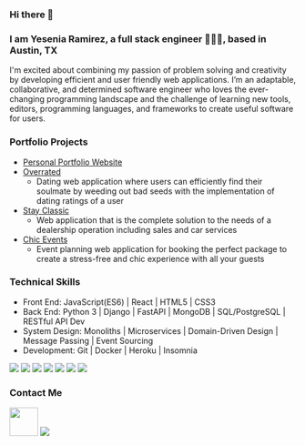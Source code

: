 ### Hi there 👋

### I am Yesenia Ramirez, a full stack engineer 👩🏽‍💻, based in Austin, TX

I'm excited about combining my passion of problem solving and creativity by developing efficient and user friendly web applications. I’m an adaptable, collaborative, and determined software engineer who loves the ever-changing programming landscape and the challenge of learning new tools, editors, programming languages, and frameworks to create useful software for users.


### Portfolio Projects
- <a href="https://www.yeseniar.dev"> Personal Portfolio Website </a>
- <a href="https://github.com/yeseniaramirez14/overrated">Overrated</a>
  - Dating web application where users can efficiently find their soulmate by weeding out bad seeds with the implementation of dating ratings of a user
- <a href="https://github.com/yeseniaramirez14/stay-classic">Stay Classic</a>
  - Web application that is the complete solution to the needs of a dealership operation including sales and car services
- <a href="https://github.com/yeseniaramirez14/chic-events">Chic Events</a>
  - Event planning web application for booking the perfect package to create a stress-free and chic experience with all your guests

### Technical Skills
- Front End: JavaScript(ES6) | React | HTML5 | CSS3
- Back End: Python 3 | Django | FastAPI | MongoDB | SQL/PostgreSQL | RESTful API Dev
- System Design: Monoliths | Microservices | Domain-Driven Design | Message Passing | Event Sourcing
- Development: Git | Docker | Heroku | Insomnia

<img src="https://img.shields.io/badge/React-20232A?style=for-the-badge&logo=react&logoColor=61DAFB"> <img src="https://img.shields.io/badge/Django-092E20?style=for-the-badge&logo=django&logoColor=white"> <img src="https://img.shields.io/badge/PostgreSQL-316192?style=for-the-badge&logo=postgresql&logoColor=white"> <img src="https://img.shields.io/badge/Python-3776AB?style=for-the-badge&logo=python&logoColor=white"> <img src="https://img.shields.io/badge/JavaScript-F7DF1E?style=for-the-badge&logo=javascript&logoColor=black"> <img src="https://img.shields.io/badge/HTML5-E34F26?style=for-the-badge&logo=html5&logoColor=white"> <img src="https://img.shields.io/badge/CSS-239120?&style=for-the-badge&logo=css3&logoColor=white">



### Contact Me
<a href="https://www.yeseniar.dev"><img src="https://iili.io/SjC7u2.png" width="50"></a>
<a href="https://www.linkedin.com/in/yeseniaramirez14/"><img src="https://img.shields.io/badge/LinkedIn-0077B5?style=for-the-badge&logo=linkedin&logoColor=white"></a>


<!--
**yeseniaramirez14/yeseniaramirez14** is a ✨ _special_ ✨ repository because its `README.md` (this file) appears on your GitHub profile.

Here are some ideas to get you started:

- 🔭 I’m currently working on ...
- 🌱 I’m currently learning ...
- 👯 I’m looking to collaborate on ...
- 🤔 I’m looking for help with ...
- 💬 Ask me about ...
- 📫 How to reach me: ...
- 😄 Pronouns: ...
- ⚡ Fun fact: ...
-->
